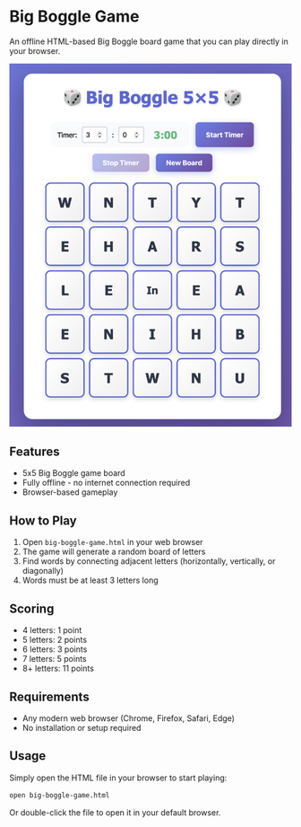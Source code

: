 # Big Boggle Game

An offline HTML-based Big Boggle board game that you can play directly in your browser.

![Big Boggle Game Screenshot](screenshot.png)

## Features

- 5x5 Big Boggle game board
- Fully offline - no internet connection required
- Browser-based gameplay

## How to Play

1. Open `big-boggle-game.html` in your web browser
2. The game will generate a random board of letters
3. Find words by connecting adjacent letters (horizontally, vertically, or diagonally)
4. Words must be at least 3 letters long

## Scoring

- 4 letters: 1 point
- 5 letters: 2 points
- 6 letters: 3 points
- 7 letters: 5 points
- 8+ letters: 11 points

## Requirements

- Any modern web browser (Chrome, Firefox, Safari, Edge)
- No installation or setup required

## Usage

Simply open the HTML file in your browser to start playing:

```bash
open big-boggle-game.html
```

Or double-click the file to open it in your default browser.
